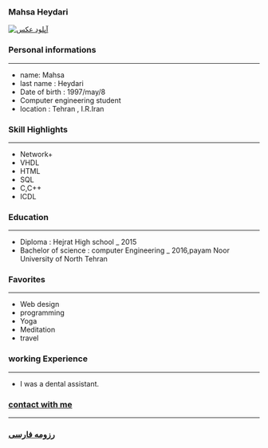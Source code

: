 
### Mahsa Heydari
<a href="https://uupload.ir/" target="_blank"><img src="https://uupload.ir/files/no8i_showstdpic.jpg" border="0" alt="آپلود عکس" /></a>

### Personal informations

---
+ name: Mahsa
+ last name : Heydari
+ Date of birth : 1997/may/8
+  Computer engineering student
+ location : Tehran , I.R.Iran


### Skill Highlights

---
+ Network+
+ VHDL
+ HTML
+ SQL
+ C,C++
+ ICDL

### Education

---
+ Diploma : Hejrat High school
_ 2015
+ Bachelor of science : computer Engineering
_ 2016,payam Noor University of North Tehran 

### Favorites

---
+ Web design
+ programming
+ Yoga
+ Meditation 
+ travel 

### working Experience

---
+ I was a dental assistant.

### [contact with me](Mahsaheydariii1997@gmail.com)


--- 
### [رزومه فارسی](resume-fa.md)
